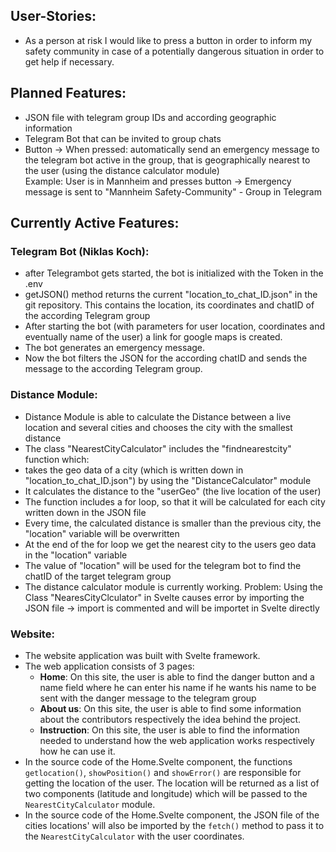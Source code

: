 ## User-Stories:
- As a person at risk I would like to press a button in order to inform my safety community in case of a potentially dangerous situation in order to get help if necessary.

## Planned Features:
- JSON file with telegram group IDs and according geographic information 
- Telegram Bot that can be invited to group chats
- Button -> When pressed: automatically send an emergency message to the telegram bot active in the group, that is geographically nearest to the user (using the distance calculator module) <br> Example: User is in Mannheim and presses button -> Emergency message is sent to "Mannheim Safety-Community" - Group in Telegram
 
## Currently Active Features:

### Telegram Bot (Niklas Koch):
- after Telegrambot gets started, the bot is initialized with the Token in the .env
- getJSON() method returns the current "location_to_chat_ID.json" in the git repository. This contains the location, its coordinates and chatID of the according Telegram group
- After starting the bot (with parameters for user location, coordinates and eventually name of the user) a link for google maps is created.
- The bot generates an emergency message.
- Now the bot filters the JSON for the according chatID and sends the message to the according Telegram group.

### Distance Module:
- Distance Module is able to calculate the Distance between a live location and several cities and chooses the city with the smallest distance
- The class "NearestCityCalculator" includes the "findnearestcity" function which:
- takes the geo data of a city (which is written down in "location_to_chat_ID.json") by using the "DistanceCalculator" module 
- It calculates the distance to the "userGeo" (the live location of the user)
- The function includes a for loop, so that it will be calculated for each city written down in the JSON file
- Every time, the calculated distance is smaller than the previous city, the "location" variable will be overwritten
- At the end of the for loop we get the nearest city to the users geo data in the "location" variable 
- The value of "location" will be used for the telegram bot to find the chatID of the target telegram group
- The distance calculator module is currently working. Problem: Using the Class "NearesCityClculator" in Svelte causes error by importing the JSON file
-> import is commented and will be importet in Svelte directly


### Website:
- The website application was built with Svelte framework.
- The web application consists of 3 pages:
  - **Home**: On this site, the user is able to find the danger button and a name field where he can enter his name if he wants his name to be sent with the danger message to the telegram group
  - **About us**: On this site, the user is able to find some information about the contributors respectively the idea behind the project.
  - **Instruction**: On this site, the user is able to find the information needed to understand how the web application works respectively how he can use it.
- In the source code of the Home.Svelte component, the functions `getlocation()`, `showPosition()` and `showError()` are responsible for getting the location of the user. The location will be returned as a list of two components (latitude and longitude) which will be passed to the `NearestCityCalculator` module.
- In the source code of the Home.Svelte component, the JSON file of the cities locations' will also be imported by the `fetch()` method to pass it to the `NearestCityCalculator` with the user coordinates.
